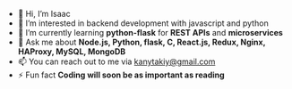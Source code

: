 - 👋 Hi, I’m Isaac
- 👀 I’m interested in backend development with javascript and python
- 🌱 I’m currently learning **python-flask** for **REST APIs** and **microservices**
- 💬 Ask me about **Node.js, Python, flask, C, React.js, Redux, Nginx, HAProxy, MySQL, MongoDB**
- 📫 You can reach out to me via kanytakiy@gmail.com
- ⚡ Fun fact **Coding will soon be as important as reading**

<!---
Isaac-web/Isaac-web is a ✨ special ✨ repository because its `README.md` (this file) appears on your GitHub profile.
You can click the Preview link to take a look at your changes.
--->
